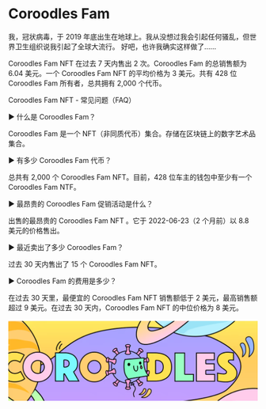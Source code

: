 # Coroodles Fam

我，冠状病毒，于 2019 年底出生在地球上。我从没想过我会引起任何骚乱，但世界卫生组织说我引起了全球大流行。 好吧，也许我确实这样做了……

Coroodles Fam NFT 在过去 7 天内售出 2 次。Coroodles Fam 的总销售额为 6.04 美元。一个 Coroodles Fam NFT 的平均价格为 3 美元。共有 428 位 Coroodles Fam 所有者，总共拥有 2,000 个代币。

Coroodles Fam NFT - 常见问题（FAQ）

▶ 什么是 Coroodles Fam？

Coroodles Fam 是一个 NFT（非同质代币）集合。存储在区块链上的数字艺术品集合。

▶ 有多少 Coroodles Fam 代币？

总共有 2,000 个 Coroodles Fam NFT。目前，428 位车主的钱包中至少有一个 Coroodles Fam NTF。

▶ 最昂贵的 Coroodles Fam 促销活动是什么？

出售的最昂贵的 Coroodles Fam NFT  。它于 2022-06-23（2 个月前）以 8.8 美元的价格售出。

▶ 最近卖出了多少 Coroodles Fam？

过去 30 天内售出了 15 个 Coroodles Fam NFT。

▶ Coroodles Fam 的费用是多少？

在过去 30 天里，最便宜的 Coroodles Fam NFT 销售额低于 2 美元，最高销售额超过 9 美元。在过去 30 天内，Coroodles Fam NFT 的中位价格为 8 美元。

![NFT](微信截图_20220825114927.png)


